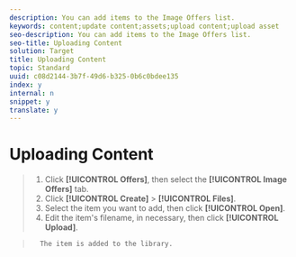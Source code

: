 ```yaml
---
description: You can add items to the Image Offers list.
keywords: content;update content;assets;upload content;upload asset
seo-description: You can add items to the Image Offers list.
seo-title: Uploading Content
solution: Target
title: Uploading Content
topic: Standard
uuid: c08d2144-3b7f-49d6-b325-0b6c0bdee135
index: y
internal: n
snippet: y
translate: y
---
```


# Uploading Content


>1. Click **[!UICONTROL  Offers]**, then select the **[!UICONTROL  Image Offers]** tab.
>1. Click **[!UICONTROL  Create]** > **[!UICONTROL  Files]**.
>1. Select the item you want to add, then click **[!UICONTROL  Open]**.
>1. Edit the item's filename, in necessary, then click **[!UICONTROL  Upload]**.

>       The item is added to the library. 
